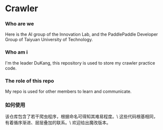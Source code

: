 # Crawler
### Who are we
Here is the AI group of the Innovation Lab, and the PaddlePaddle Developer Group of Taiyuan University of Technology.
### Who am i
I'm the leader DuKang, this repository is used to store my crawler practice code.   
### The role of this repo
My repo is used for other members to learn and communicate.
### 如何使用
该仓库包含了若干爬虫程序，根据命名可得知其难易程度。\\
这些代码根基相同，有着循序渐进、层层叠加的联系。\\
欢迎给出魔改版本。
